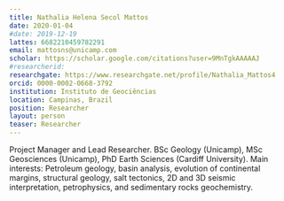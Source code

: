 ```yaml
---
title: Nathalia Helena Secol Mattos
date: 2020-01-04
#date: 2019-12-19
lattes: 6682210459782291
email: mattosns@unicamp.com
scholar: https://scholar.google.com/citations?user=9MnTgkAAAAAJ
#researcherid:
researchgate: https://www.researchgate.net/profile/Nathalia_Mattos4
orcid: 0000-0002-0668-3792
institution: Instituto de Geociências
location: Campinas, Brazil
position: Researcher
layout: person
teaser: Researcher
---
```


Project Manager and Lead Researcher.
BSc Geology (Unicamp), MSc Geosciences (Unicamp), PhD Earth Sciences (Cardiff
University). Main interests: Petroleum geology, basin analysis, evolution of
continental margins, structural geology, salt tectonics, 2D and 3D seismic
interpretation, petrophysics, and sedimentary rocks geochemistry.

